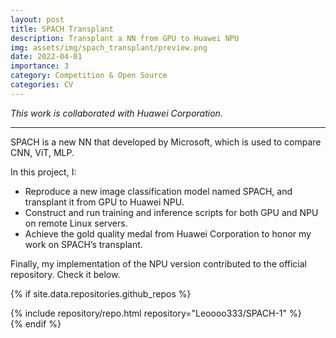 ```yaml
---
layout: post
title: SPACH Transplant
description: Transplant a NN from GPU to Huawei NPU
img: assets/img/spach_transplant/preview.png
date: 2022-04-01
importance: 3
category: Competition & Open Source
categories: CV
---
```

*This work is collaborated with Huawei Corporation.*

***
SPACH is a new NN that developed by Microsoft, which is used to compare CNN, ViT, MLP.

In this project, I:
- Reproduce a new image classification model named SPACH, and transplant it from GPU to Huawei NPU.
- Construct and run training and inference scripts for both GPU and NPU on remote Linux servers.
- Achieve the gold quality medal from Huawei Corporation to honor my work on SPACH’s transplant.

Finally, my implementation of the NPU version contributed to the official repository. Check it below.
<!-- code for GitHub repositories -->
{% if site.data.repositories.github_repos %}
<div class="repositories d-flex flex-wrap flex-md-row flex-column justify-content-between align-items-center">
{% include repository/repo.html repository="Leoooo333/SPACH-1" %}
</div>
{% endif %}


